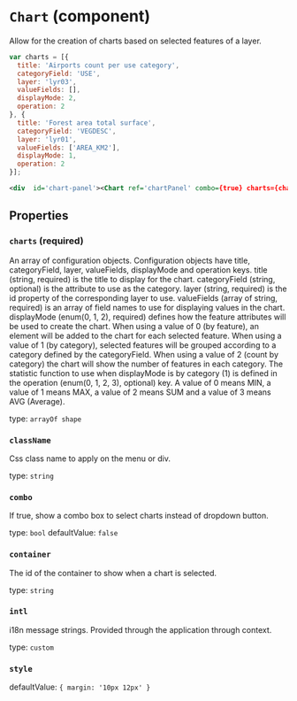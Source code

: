 `Chart` (component)
===================

Allow for the creation of charts based on selected features of a layer.

```javascript
var charts = [{
  title: 'Airports count per use category',
  categoryField: 'USE',
  layer: 'lyr03',
  valueFields: [],
  displayMode: 2,
  operation: 2
}, {
  title: 'Forest area total surface',
  categoryField: 'VEGDESC',
  layer: 'lyr01',
  valueFields: ['AREA_KM2'],
  displayMode: 1,
  operation: 2
}];
```

```xml
<div  id='chart-panel'><Chart ref='chartPanel' combo={true} charts={charts}/></div>
```

Properties
----------

### `charts` (required)

An array of configuration objects. Configuration objects have title, categoryField, layer,
valueFields, displayMode and operation keys.
title (string, required) is the title to display for the chart.
categoryField (string, optional) is the attribute to use as the category.
layer (string, required) is the id property of the corresponding layer to use.
valueFields (array of string, required) is an array of field names to use for displaying values in the chart.
displayMode (enum(0, 1, 2), required) defines how the feature attributes will be used to create the chart. When using a value of 0 (by feature), an element will
be added to the chart for each selected feature. When using a value of 1 (by category), selected features will be grouped according to
a category defined by the categoryField. When using a value of 2 (count by category) the chart will show the number of features in each
category.
The statistic function to use when displayMode is by category (1) is defined in the operation (enum(0, 1, 2, 3), optional) key.
A value of 0 means MIN, a value of 1 means MAX, a value of 2 means SUM and a value of 3 means AVG (Average).

type: `arrayOf shape`


### `className`

Css class name to apply on the menu or div.

type: `string`


### `combo`

If true, show a combo box to select charts instead of dropdown button.

type: `bool`
defaultValue: `false`


### `container`

The id of the container to show when a chart is selected.

type: `string`


### `intl`

i18n message strings. Provided through the application through context.

type: `custom`


### `style`

defaultValue: `{
  margin: '10px 12px'
}`

